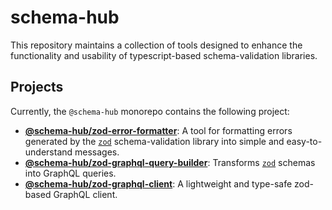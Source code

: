 # schema-hub

This repository maintains a collection of tools designed to enhance the functionality and usability of typescript-based schema-validation libraries.

## Projects

Currently, the `@schema-hub` monorepo contains the following project:

- **[@schema-hub/zod-error-formatter](./source/zod-error-formatter/readme.md)**: A tool for formatting errors generated by the [`zod`](https://github.com/colinhacks/zod) schema-validation library into simple and easy-to-understand messages.
- **[@schema-hub/zod-graphql-query-builder](./source/zod-graphql-query-builder/readme.md)**: Transforms [`zod`](https://github.com/colinhacks/zod) schemas into GraphQL queries.
- **[@schema-hub/zod-graphql-client](./source/zod-graphql-client/readme.md)**: A lightweight and type-safe zod-based GraphQL client.
